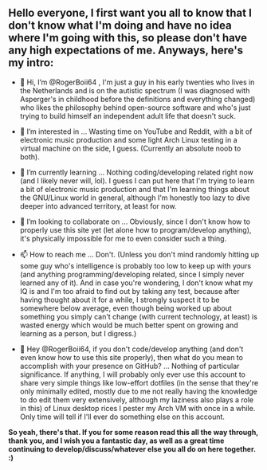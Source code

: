 ## **Hello everyone, I first want you all to know that I don't know what I'm doing and have no idea where I'm going with this, so please don't have any high expectations of me. Anyways, here's my intro:**

- 👋 Hi, I’m @RogerBoii64 , I'm just a guy in his early twenties who lives in the Netherlands and is on the autistic spectrum (I was diagnosed with Asperger's in childhood before the definitions and everything changed) who likes the philosophy behind open-source software and who's just trying to build himself an independent adult life that doesn't suck.

- 👀 I’m interested in ... Wasting time on YouTube and Reddit, with a bit of electronic music production and some light Arch Linux testing in a virtual machine on the side, I guess. (Currently an absolute noob to both).

- 🌱 I’m currently learning ... Nothing coding/developing related right now (and I likely never will, lol). I guess I can put here that I'm trying to learn a bit of electronic music production and that I'm learning things about the GNU/Linux world in general, although I'm honestly too lazy to dive deeper into advanced territory, at least for now.

- 💞️ I’m looking to collaborate on ... Obviously, since I don't know how to properly use this site yet (let alone how to program/develop anything), it's physically impossible for me to even consider such a thing.

- 📫 How to reach me ... Don't. (Unless you don't mind randomly hitting up some guy who's intelligence is probably too low to keep up with yours (and anything programming/developing related, since I simply never learned any of it). And in case you're wondering, I don't know what my IQ is and I'm too afraid to find out by taking any test, because after having thought about it for a while, I strongly suspect it to be somewhere below average, even though being worked up about something you simply can't change (with current technology, at least) is wasted energy which would be much better spent on growing and learning as a person, but I digress.)

- 🤨 Hey @RogerBoii64, if you don't code/develop anything (and don't even know how to use this site properly), then what do you mean to accomplish with your presence on GitHub? ... Nothing of particular significance. If anything, I will probably only ever use this account to share very simple things like low-effort dotfiles (in the sense that they're only minimally edited, mostly due to me not really having the knowledge to do edit them very extensively, although my laziness also plays a role in this) of Linux desktop rices I pester my Arch VM with once in a while. Only time will tell if I'll ever do something else on this account.

**So yeah, there's that. If you for some reason read this all the way through, thank you, and I wish you a fantastic day, as well as a great time continuing to develop/discuss/whatever else you all do on here together. :)**
